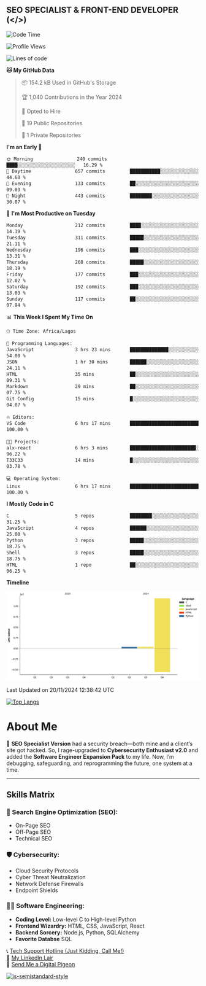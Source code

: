## SEO SPECIALIST & FRONT-END DEVELOPER (</>)

<!--START_SECTION:waka-->
![Code Time](http://img.shields.io/badge/Code%20Time-7%20hrs%2018%20mins-blue)

![Profile Views](http://img.shields.io/badge/Profile%20Views-1-blue)

![Lines of code](https://img.shields.io/badge/From%20Hello%20World%20I%27ve%20Written-12.5%20million%20lines%20of%20code-blue)

**🐱 My GitHub Data** 

> 📦 154.2 kB Used in GitHub's Storage 
 > 
> 🏆 1,040 Contributions in the Year 2024
 > 
> 💼 Opted to Hire
 > 
> 📜 19 Public Repositories 
 > 
> 🔑 1 Private Repositories 
 > 
**I'm an Early 🐤** 

```text
🌞 Morning                240 commits         ████░░░░░░░░░░░░░░░░░░░░░   16.29 % 
🌆 Daytime                657 commits         ███████████░░░░░░░░░░░░░░   44.60 % 
🌃 Evening                133 commits         ██░░░░░░░░░░░░░░░░░░░░░░░   09.03 % 
🌙 Night                  443 commits         ████████░░░░░░░░░░░░░░░░░   30.07 % 
```
📅 **I'm Most Productive on Tuesday** 

```text
Monday                   212 commits         ████░░░░░░░░░░░░░░░░░░░░░   14.39 % 
Tuesday                  311 commits         █████░░░░░░░░░░░░░░░░░░░░   21.11 % 
Wednesday                196 commits         ███░░░░░░░░░░░░░░░░░░░░░░   13.31 % 
Thursday                 268 commits         █████░░░░░░░░░░░░░░░░░░░░   18.19 % 
Friday                   177 commits         ███░░░░░░░░░░░░░░░░░░░░░░   12.02 % 
Saturday                 192 commits         ███░░░░░░░░░░░░░░░░░░░░░░   13.03 % 
Sunday                   117 commits         ██░░░░░░░░░░░░░░░░░░░░░░░   07.94 % 
```


📊 **This Week I Spent My Time On** 

```text
🕑︎ Time Zone: Africa/Lagos

💬 Programming Languages: 
JavaScript               3 hrs 23 mins       ██████████████░░░░░░░░░░░   54.00 % 
JSON                     1 hr 30 mins        ██████░░░░░░░░░░░░░░░░░░░   24.11 % 
HTML                     35 mins             ██░░░░░░░░░░░░░░░░░░░░░░░   09.31 % 
Markdown                 29 mins             ██░░░░░░░░░░░░░░░░░░░░░░░   07.75 % 
Git Config               15 mins             █░░░░░░░░░░░░░░░░░░░░░░░░   04.07 % 

🔥 Editors: 
VS Code                  6 hrs 17 mins       █████████████████████████   100.00 % 

🐱‍💻 Projects: 
alx-react                6 hrs 3 mins        ████████████████████████░   96.22 % 
T33C33                   14 mins             █░░░░░░░░░░░░░░░░░░░░░░░░   03.78 % 

💻 Operating System: 
Linux                    6 hrs 17 mins       █████████████████████████   100.00 % 
```

**I Mostly Code in C** 

```text
C                        5 repos             ████████░░░░░░░░░░░░░░░░░   31.25 % 
JavaScript               4 repos             ██████░░░░░░░░░░░░░░░░░░░   25.00 % 
Python                   3 repos             █████░░░░░░░░░░░░░░░░░░░░   18.75 % 
Shell                    3 repos             █████░░░░░░░░░░░░░░░░░░░░   18.75 % 
HTML                     1 repo              ██░░░░░░░░░░░░░░░░░░░░░░░   06.25 % 
```



**Timeline**

![Lines of Code chart](https://raw.githubusercontent.com/T33C33/T33C33/main/assets/bar_graph.png)


 Last Updated on 20/11/2024 12:38:42 UTC
<!--END_SECTION:waka-->

[![Top Langs](https://github-readme-stats.vercel.app/api/top-langs/?username=T33C33&layout=compact&theme=radical)](https://github.com/T33C33)

# About Me

👾 **SEO Specialist Version** had a security breach—both mine and a client’s site got hacked. So, I rage-upgraded to **Cybersecurity Enthusiast v2.0** and added the **Software Engineer Expansion Pack** to my life. Now, I’m debugging, safeguarding, and reprogramming the future, one system at a time.

---

## Skills Matrix

### 🎯 Search Engine Optimization (SEO):

- On-Page SEO
- Off-Page SEO
- Technical SEO

### 🛡️ Cybersecurity:

- Cloud Security Protocols
- Cyber Threat Neutralization
- Network Defense Firewalls
- Endpoint Shields

### 👨‍💻 Software Engineering:

- **Coding Level:** Low-level C to High-level Python
- **Frontend Wizardry:** HTML, CSS, JavaScript, React
- **Backend Sorcery:** Node.js, Python, SQLAlchemy
- **Favorite Databse** SQL

📞 [Tech Support Hotline (Just Kidding, Call Me!)](tel:+2348088625285)  
🔗 [My LinkedIn Lair](https://www.linkedin.com/in/teecee 'teecee')  
📧 [Send Me a Digital Pigeon](mailto:teeceeiheukwumere@gmail.com)

[![js-semistandard-style](https://raw.githubusercontent.com/standard/semistandard/master/badge.svg)](https://github.com/standard/semistandard)
